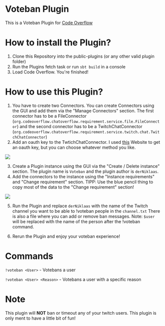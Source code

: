 # Voteban Plugin

This is a Voteban Plugin for [Code Overflow](https://github.com/codeoverflow-org/chatoverflow)

# How to install the Plugin?
1. Clone this Repository into the public-plugins (or any other valid plugin folder)
2. Run the Plugins fetch task or run ```sbt build``` in a console
3. Load Code Overflow. You're finished!

# How to use this Plugin?
1. You have to create two Connectors. You can create Connectors using the GUI and add them via the "Manage Connectors" section.
The first connector has to be a FileConnector (```org.codeoverflow.chatoverflow.requirement.service.file.FileConnector```) and the second connector has to be a TwitchChatConnector (```org.codeoverflow.chatoverflow.requirement.service.twitch.chat.TwitchChatConnector```)
2. Add an oauth key to the TwtichChatConnector. I used [this](https://twitchapps.com/tmi/) Website to get an oauth key, but you can choose whatever method you like.

![](http://derniklaas.de/oauth_key.jpg)

3. Create a Plugin instance using the GUI via the "Create / Delete instance" section. The plugin name is ```Voteban``` and the plugin author is ```derNiklaas```.
4. Add the connectors to the instance using the "Instance requirements" and "Change requirement" section. TIPP: Use the blue pencil thing to copy most of the data to the "Change requirement" section!

![](http://derniklaas.de/requirements.jpg)

5. Run the Plugin and replace ```derNiklaas``` with the name of the Twitch channel you want to be able to !voteban people in the ```channel.txt``` 
There is also a file where you can add or remove ban messages. Note: ```$user``` will be replaced with the name of the person after the !voteban command.

6. Rerun the Plugin and enjoy your voteban experience!

# Commands
```!voteban <User>``` - Votebans a user

```!voteban <User> <Reason>``` - Votebans a user with a specific reason

# Note
This plugin will **NOT** ban or timeout any of your twitch users. This plugin is only ment to have a little bit of fun! 

